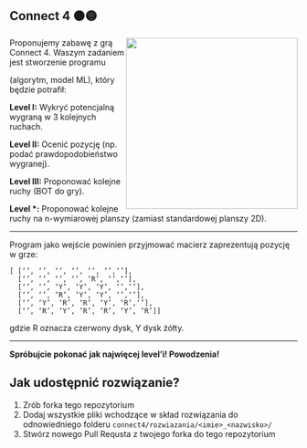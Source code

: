 ## Connect 4 🟠🟡

<div>

 <img width="300px" align="right" src="https://github.com/Kolo-Naukowe-Data-Science-PW/Rekrutacja_2023/assets/30211831/3a9162a9-d84e-474f-b633-c0d20d3f8a0e" /> 

Proponujemy zabawę z grą Connect 4. Waszym zadaniem jest stworzenie programu 

(algorytm, model ML), który będzie potrafił: 
 
**Level I:** Wykryć potencjalną wygraną w 3 kolejnych ruchach. 
 
**Level II:** Ocenić pozycję (np. podać prawdopodobieństwo wygranej). 
 
**Level III:** Proponować kolejne ruchy (BOT do gry). 
 
**Level \*:** Proponować kolejne ruchy na n-wymiarowej planszy (zamiast standardowej planszy 2D). 

</div>

<div>

---

Program jako wejście powinien przyjmować macierz zaprezentują pozycję w grze: 

```
[ [‘’, ‘’, ‘’, ‘’, ‘’, ‘’,‘’],  
  [‘’, ‘’, ‘’, ‘’, ‘R’, ‘’,‘’],  
  [‘’, ‘’, ‘Y’, ‘Y’, ‘Y’, ‘’,‘’],  
  [‘’, ‘’, ‘R’, ‘Y’, ‘Y’, ‘’,‘’],  
  [‘’, ‘Y’, ‘R’, ‘R’, ‘Y’, ‘R’,‘’], 
  [‘’, ‘R’, ‘Y’, ‘R’, ‘R’, ‘Y’, ‘R’]]
```

gdzie R oznacza czerwony dysk, Y dysk żółty. 

</div>

---

**Spróbujcie pokonać jak najwięcej level’i! Powodzenia!**

## Jak udostępnić rozwiązanie?

1. Zrób forka tego repozytorium
2. Dodaj wszystkie pliki wchodzące w skład rozwiązania do odnowiedniego folderu `connect4/rozwiazania/<imie>_<nazwisko>/`
3. Stwórz nowego Pull Requsta z twojego forka do tego repozytorium
